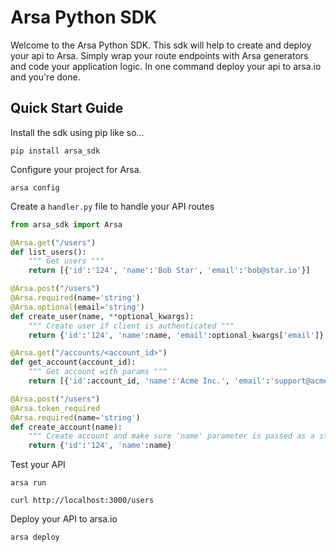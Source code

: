 # Arsa Python SDK

Welcome to the Arsa Python SDK. This sdk will help to create and deploy your api to Arsa. Simply
wrap your route endpoints with Arsa generators and code your application logic. In one command
deploy your api to arsa.io and you're done.

## Quick Start Guide

Install the sdk using pip like so...

```
pip install arsa_sdk
```

Configure your project for Arsa.

```
arsa config
```

Create a `handler.py` file to handle your API routes

```python
from arsa_sdk import Arsa

@Arsa.get("/users")
def list_users():
    """ Get users """
    return [{'id':'124', 'name':'Bob Star', 'email':'bob@star.io'}]

@Arsa.post("/users")
@Arsa.required(name='string')
@Arsa.optional(email='string')
def create_user(name, **optional_kwargs):
    """ Create user if client is authenticated """
    return {'id':'124', 'name':name, 'email':optional_kwargs['email']}

@Arsa.get("/accounts/<account_id>")
def get_account(account_id):
    """ Get account with params """
    return [{'id':account_id, 'name':'Acme Inc.', 'email':'support@acme.io'}]

@Arsa.post("/users")
@Arsa.token_required
@Arsa.required(name='string')
def create_account(name):
    """ Create account and make sure 'name' parameter is passed as a string """
    return {'id':'124', 'name':name}
```

Test your API

```
arsa run

curl http://localhost:3000/users
```

Deploy your API to arsa.io

```
arsa deploy
```
